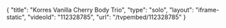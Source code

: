 {
    "title": "Korres Vanilla Cherry Body Trio",
    "type": "solo",
    "layout": "iframe-static",
    "videoId": "112328785",
    "url": "\/tvpembed\/112328785"
}